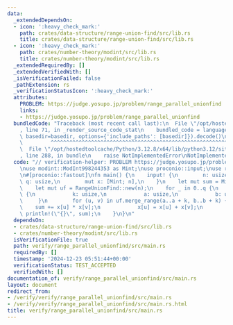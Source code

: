 ```yaml
---
data:
  _extendedDependsOn:
  - icon: ':heavy_check_mark:'
    path: crates/data-structure/range-union-find/src/lib.rs
    title: crates/data-structure/range-union-find/src/lib.rs
  - icon: ':heavy_check_mark:'
    path: crates/number-theory/modint/src/lib.rs
    title: crates/number-theory/modint/src/lib.rs
  _extendedRequiredBy: []
  _extendedVerifiedWith: []
  _isVerificationFailed: false
  _pathExtension: rs
  _verificationStatusIcon: ':heavy_check_mark:'
  attributes:
    PROBLEM: https://judge.yosupo.jp/problem/range_parallel_unionfind
    links:
    - https://judge.yosupo.jp/problem/range_parallel_unionfind
  bundledCode: "Traceback (most recent call last):\n  File \"/opt/hostedtoolcache/Python/3.12.8/x64/lib/python3.12/site-packages/onlinejudge_verify/documentation/build.py\"\
    , line 71, in _render_source_code_stat\n    bundled_code = language.bundle(stat.path,\
    \ basedir=basedir, options={'include_paths': [basedir]}).decode()\n          \
    \         ^^^^^^^^^^^^^^^^^^^^^^^^^^^^^^^^^^^^^^^^^^^^^^^^^^^^^^^^^^^^^^^^^^^^^^^^^^^^^^^^^\n\
    \  File \"/opt/hostedtoolcache/Python/3.12.8/x64/lib/python3.12/site-packages/onlinejudge_verify/languages/rust.py\"\
    , line 288, in bundle\n    raise NotImplementedError\nNotImplementedError\n"
  code: "// verification-helper: PROBLEM https://judge.yosupo.jp/problem/range_parallel_unionfind\n\
    \nuse modint::ModInt998244353 as Mint;\nuse proconio::input;\nuse range_union_find::RangeUnionFind;\n\
    \n#[proconio::fastout]\nfn main() {\n    input! {\n        n: usize,\n       \
    \ q: usize,\n        mut x: [Mint; n],\n    }\n    let mut sum = Mint::new(0);\n\
    \    let mut uf = RangeUnionFind::new(n);\n    for _ in 0..q {\n        input!\
    \ {\n            k: usize,\n            a: usize,\n            b: usize,\n   \
    \     }\n        for (u, v) in uf.merge_range(a..a + k, b..b + k) {\n        \
    \    sum += x[u] * x[v];\n            x[u] = x[u] + x[v];\n        }\n       \
    \ println!(\"{}\", sum);\n    }\n}\n"
  dependsOn:
  - crates/data-structure/range-union-find/src/lib.rs
  - crates/number-theory/modint/src/lib.rs
  isVerificationFile: true
  path: verify/range_parallel_unionfind/src/main.rs
  requiredBy: []
  timestamp: '2024-12-23 05:51:44+00:00'
  verificationStatus: TEST_ACCEPTED
  verifiedWith: []
documentation_of: verify/range_parallel_unionfind/src/main.rs
layout: document
redirect_from:
- /verify/verify/range_parallel_unionfind/src/main.rs
- /verify/verify/range_parallel_unionfind/src/main.rs.html
title: verify/range_parallel_unionfind/src/main.rs
---
```

